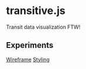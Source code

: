 transitive.js
=============

Transit data visualization FTW!

## Experiments

[Wireframe](http://conveyal.github.io/transitive.js/experiments/wireframe/client/index.html "Wireframe Demo")
[Styling](http://conveyal.github.io/transitive.js/experiments/styling/client/index.html "Styling Demo")
